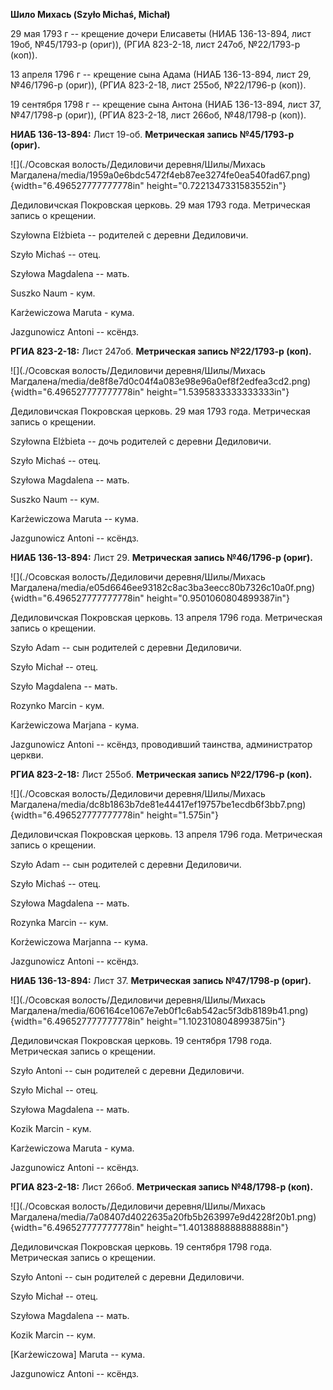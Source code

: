 **Шило Михась (Szyło Michaś, Michał)**

29 мая 1793 г -- крещение дочери Елисаветы (НИАБ 136-13-894, лист 19об,
№45/1793-р (ориг)), (РГИА 823-2-18, лист 247об, №22/1793-р (коп)).

13 апреля 1796 г -- крещение сына Адама (НИАБ 136-13-894, лист 29,
№46/1796-р (ориг)), (РГИА 823-2-18, лист 255об, №22/1796-р (коп)).

19 сентября 1798 г -- крещение сына Антона (НИАБ 136-13-894, лист 37,
№47/1798-р (ориг)), (РГИА 823-2-18, лист 266об, №48/1798-р (коп)).

**НИАБ 136-13-894:** Лист 19-об. **Метрическая запись №45/1793-р
(ориг).**

![](./Осовская волость/Дедиловичи деревня/Шилы/Михась Магдалена/media/1959a0e6bdc5472f4eb87ee3274fe0ea540fad67.png){width="6.496527777777778in"
height="0.7221347331583552in"}

Дедиловичская Покровская церковь. 29 мая 1793 года. Метрическая запись о
крещении.

Szyłowna Elżbieta -- родителей с деревни Дедиловичи.

Szyło Michaś -- отец.

Szyłowa Magdalena -- мать.

Suszko Naum - кум.

Karżewiczowa Maruta - кума.

Jazgunowicz Antoni -- ксёндз.

**РГИА 823-2-18:** Лист 247об. **Метрическая запись №22/1793-р (коп).**

![](./Осовская волость/Дедиловичи деревня/Шилы/Михась Магдалена/media/de8f8e7d0c04f4a083e98e96a0ef8f2edfea3cd2.png){width="6.496527777777778in"
height="1.5395833333333333in"}

Дедиловичская Покровская церковь. 29 мая 1793 года. Метрическая запись о
крещении.

Szyłowna Elżbieta -- дочь родителей с деревни Дедиловичи.

Szyło Michaś -- отец.

Szyłowa Magdalena -- мать.

Suszko Naum -- кум.

Karżewiczowa Maruta -- кума.

Jazgunowicz Antoni -- ксёндз.

**НИАБ 136-13-894:** Лист 29. **Метрическая запись №46/1796-р (ориг).**

![](./Осовская волость/Дедиловичи деревня/Шилы/Михась Магдалена/media/e05d6646ee93182c8ac3ba3eecc80b7326c10a0f.png){width="6.496527777777778in"
height="0.9501060804899387in"}

Дедиловичская Покровская церковь. 13 апреля 1796 года. Метрическая
запись о крещении.

Szyło Adam -- сын родителей с деревни Дедиловичи.

Szyło Michał -- отец.

Szyło Magdalena -- мать.

Rozynko Marcin - кум.

Karżewiczowa Marjana - кума.

Jazgunowicz Antoni -- ксёндз, проводивший таинства, администратор
церкви.

**РГИА 823-2-18:** Лист 255об. **Метрическая запись №22/1796-р (коп).**

![](./Осовская волость/Дедиловичи деревня/Шилы/Михась Магдалена/media/dc8b1863b7de81e44417ef19757be1ecdb6f3bb7.png){width="6.496527777777778in"
height="1.575in"}

Дедиловичская Покровская церковь. 13 апреля 1796 года. Метрическая
запись о крещении.

Szyło Adam -- сын родителей с деревни Дедиловичи.

Szyło Michaś -- отец.

Szyłowa Magdalena -- мать.

Rozynka Marcin -- кум.

Korżewiczowa Marjanna -- кума.

Jazgunowicz Antoni -- ксёндз.

**НИАБ 136-13-894:** Лист 37. **Метрическая запись №47/1798-р (ориг).**

![](./Осовская волость/Дедиловичи деревня/Шилы/Михась Магдалена/media/606164ce1067e7eb0f1c6ab542ac5f3db8189b41.png){width="6.496527777777778in"
height="1.1023108048993875in"}

Дедиловичская Покровская церковь. 19 сентября 1798 года. Метрическая
запись о крещении.

Szyło Antoni -- сын родителей с деревни Дедиловичи.

Szyło Michal -- отец.

Szyłowa Magdalena -- мать.

Kozik Marcin - кум.

Karżewiczowa Maruta - кума.

Jazgunowicz Antoni -- ксёндз.

**РГИА 823-2-18:** Лист 266об. **Метрическая запись №48/1798-р (коп).**

![](./Осовская волость/Дедиловичи деревня/Шилы/Михась Магдалена/media/7a08407d4022635a20fb5b263997e9d4228f20b1.png){width="6.496527777777778in"
height="1.4013888888888888in"}

Дедиловичская Покровская церковь. 19 сентября 1798 года. Метрическая
запись о крещении.

Szyło Antoni -- сын родителей с деревни Дедиловичи.

Szyło Michał -- отец.

Szyłowa Magdalena -- мать.

Kozik Marcin -- кум.

\[Karżewiczowa\] Maruta -- кума.

Jazgunowicz Antoni -- ксёндз.
